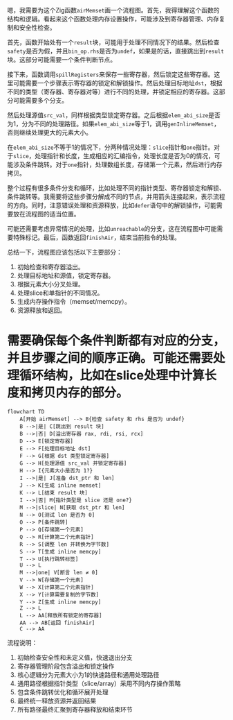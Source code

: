 嗯，我需要为这个Zig函数`airMemset`画一个流程图。首先，我得理解这个函数的结构和逻辑。看起来这个函数处理内存设置操作，可能涉及到寄存器管理、内存复制和安全性检查。

首先，函数开始处有一个`result`块，可能用于处理不同情况下的结果。然后检查`safety`是否为假，并且`bin_op.rhs`是否为`undef`，如果是的话，直接跳出到`result`块。这部分可能需要一个条件判断节点。

接下来，函数调用`spillRegisters`来保存一些寄存器，然后锁定这些寄存器。这里可能需要一个步骤表示寄存器的锁定和解锁操作。然后处理目标地址`dst`，根据不同的类型（寄存器、寄存器对等）进行不同的处理，并锁定相应的寄存器。这部分可能需要多个分支。

然后处理源值`src_val`，同样根据类型锁定寄存器。之后根据`elem_abi_size`是否为1，分为不同的处理路径。如果`elem_abi_size`等于1，调用`genInlineMemset`，否则继续处理更大的元素大小。

在`elem_abi_size`不等于1的情况下，分两种情况处理：`slice`指针和`one`指针。对于`slice`，处理指针和长度，生成相应的汇编指令，处理长度是否为0的情况，可能涉及条件跳转。对于`one`指针，处理数组长度，存储第一个元素，然后进行内存拷贝。

整个过程有很多条件分支和循环，比如处理不同的指针类型、寄存器锁定和解锁、条件跳转等。我需要将这些步骤分解成不同的节点，并用箭头连接起来，表示流程的方向。同时，注意错误处理和资源释放，比如`defer`语句中的解锁操作，可能需要放在流程图的适当位置。

可能还需要考虑异常情况的处理，比如`unreachable`的分支，这在流程图中可能需要特殊标记。最后，函数返回`finishAir`，结束当前指令的处理。

总结一下，流程图应该包括以下主要部分：
1. 初始检查和寄存器溢出。
2. 处理目标地址和源值，锁定寄存器。
3. 根据元素大小分叉处理。
4. 处理slice和单指针的不同情况。
5. 生成内存操作指令（memset/memcpy）。
6. 资源释放和返回。

需要确保每个条件判断都有对应的分支，并且步骤之间的顺序正确。可能还需要处理循环结构，比如在slice处理中计算长度和拷贝内存的部分。
================================================
```mermaid
flowchart TD
    A[开始 airMemset] --> B{检查 safety 和 rhs 是否为 undef}
    B -->|是| C[跳出到 result 块]
    B -->|否| D[溢出寄存器 rax, rdi, rsi, rcx]
    D --> E[锁定寄存器]
    E --> F[处理目标地址 dst]
    F --> G[根据 dst 类型锁定寄存器]
    G --> H[处理源值 src_val 并锁定寄存器]
    H --> I{元素大小是否为 1?}
    I -->|是| J[准备 dst_ptr 和 len]
    J --> K[生成 inline memset]
    K --> L[结束 result 块]
    I -->|否| M{指针类型是 slice 还是 one?}
    M -->|slice| N[获取 dst_ptr 和 len]
    N --> O[测试 len 是否为 0]
    O --> P[条件跳转]
    P --> Q[存储第一个元素]
    Q --> R[计算第二个元素指针]
    R --> S[调整 len 并转换为字节数]
    S --> T[生成 inline memcpy]
    T --> U[执行跳转标签]
    U --> L
    M -->|one| V[断言 len ≠ 0]
    V --> W[存储第一个元素]
    W --> X[计算第二个元素指针]
    X --> Y[计算需要复制的字节数]
    Y --> Z[生成 inline memcpy]
    Z --> L
    L --> AA[释放所有锁定的寄存器]
    AA --> AB[返回 finishAir]
    C --> AA
``` 

流程说明：
1. 初始检查安全性和未定义值，快速退出分支
2. 寄存器管理阶段包含溢出和锁定操作
3. 核心逻辑分为元素大小为1的快速路径和通用处理路径
4. 通用路径根据指针类型（slice/array）采用不同内存操作策略
5. 包含条件跳转优化和循环展开处理
6. 最终统一释放资源并返回结果
7. 所有路径最终汇聚到寄存器释放和结束环节
